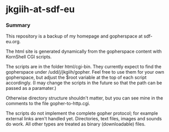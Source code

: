 # jkgiih-at-sdf-eu #

### Summary ###

This repository is a backup of my homepage and gopherspace at sdf-eu.org.

The html site is generated dynamically from the gopherspace content with
KornShell CGI scripts.

The scripts are in the folder html/cgi-bin. They currently expect to find
the gopherspace under /udd/j/jkgiih/gopher. Feel free to use them for your
own gopherspace, but adjust the $root variable at the top of each script
accordingly. (I may change the scripts in the future so that the path can
be passed as a paramater.)

Otherwise directory structure shouldn't matter, but you can see mine in
the comments to the file gopher-to-http.cgi.

The scripts do not implement the complete gopher protocol; for example
external links aren't handled yet. Directories, text files, images and
sounds do work. All other types are treated as binary (downloadable) files.